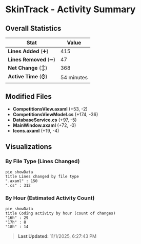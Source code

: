 # SkinTrack - Activity Summary 

## Overall Statistics

| Stat                   | Value                                                             |
| ---------------------- | ----------------------------------------------------------------- |
| **Lines Added** (➕)   | 415                                          |
| **Lines Removed** (➖) | 47                                        |
| **Net Change** (↕)    | 368                |
| **Active Time** (⌚)   | 54 minutes |


## Modified Files
- **CompetitionsView.axaml** (+53, -2)
- **CompetitionsViewModel.cs** (+174, -36)
- **DatabaseService.cs** (+97, -5)
- **MainWindow.axaml** (+72, -0)
- **Icons.axaml** (+19, -4)

## Visualizations

### By File Type (Lines Changed)

```mermaid
pie showData
title Lines changed by file type
".axaml" : 150
".cs" : 312
```

### By Hour (Estimated Activity Count)

```mermaid
pie showData
title Coding activity by hour (count of changes)
"16h" : 29
"17h" : 8
"18h" : 14
```


> **Last Updated:** 11/1/2025, 6:27:43 PM